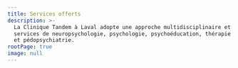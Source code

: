 ```yaml
---
title: Services offerts
description: >-
  La Clinique Tandem à Laval adopte une approche multidisciplinaire et offre des
  services de neuropsychologie, psychologie, psychoéducation, thérapie familiale
  et pédopsychiatrie.
rootPage: true
image: null
---
```



